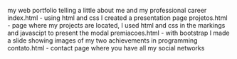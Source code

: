 

my web portfolio telling a little about me and my professional career
index.html - using html and css I created a presentation page
projetos.html - page where my projects are located, I used html and css in the markings and javascipt to present the modal
premiacoes.html - with bootstrap I made a slide showing images of my two achievements in programming
contato.html - contact page where you have all my social networks
